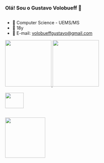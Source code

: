 ### Olá! Sou o Gustavo Volobueff 👋

##

- 🌱 Computer Science - UEMS/MS
- 🎉 18y 
- 💬 E-mail: volobueffgustavo@gmail.com 

<a href="https://github.com/gustavokv/github-readme-stats">
  <img height="150em" src="https://github-readme-stats.vercel.app/api?username=gustavokv&show_icons=true&theme=dracula&include_all_commits=true&count_private=true"/>
</a>
<a href="https://github.com/gustavokv/github-readme-stats">
  <img height="150em" src="https://github-readme-stats.vercel.app/api/top-langs/?username=gustavokv&layout=compact&langs_count=7&theme=dracula"/>
</a>
  
<div style="display: inline_block"><br>
  <img align="center" height="50" width="60" src="https://cdn.jsdelivr.net/gh/devicons/devicon/icons/c/c-original.svg" />
</div>

##

<a href="https://www.linkpicture.com/view.php?img=LPic627ff1617c97e1705192344">
  <img width="130" height="130" src="https://www.linkpicture.com/q/Cat.gif" type="image">
</a>
  
  
  
  
  
